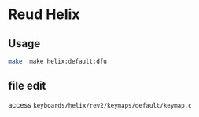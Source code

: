 # Reud Helix

## Usage

```sh
make  make helix:default:dfu
```

## file edit

access `keyboards/helix/rev2/keymaps/default/keymap.c`
